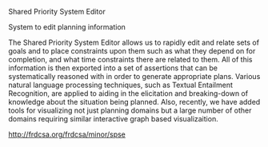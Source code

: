 Shared Priority System Editor

System to edit planning information

The Shared Priority System Editor allows us to rapidly edit and relate
sets of goals and to place constraints upon them such as what they
depend on for completion, and what time constraints there are related
to them.  All of this information is then exported into a set of
assertions that can be systematically reasoned with in order to
generate appropriate plans.  Various natural language processing
techniques, such as Textual Entailment Recognition, are applied to
aiding in the elicitation and breaking-down of knowledge about the
situation being planned.  Also, recently, we have added tools for
visualizing not just planning domains but a large number of other
domains requiring similar interactive graph based visualizaition.

http://frdcsa.org/frdcsa/minor/spse